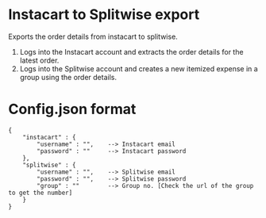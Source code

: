 # Instacart to Splitwise export
Exports the order details from instacart to splitwise.
1. Logs into the Instacart account and extracts the order details for the latest order. 
2. Logs into the Splitwise account and creates a new itemized expense in a group using the order details. 

# Config.json format
    {
        "instacart" : {
            "username" : "",    --> Instacart email
            "password" : ""     --> Instacart password
        },
        "splitwise" : {
            "username" : "",    --> Splitwise email
            "password" : "",    --> Splitwise password
            "group" : ""        --> Group no. [Check the url of the group to get the number]
        }
    }
